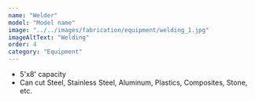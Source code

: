 ```yaml
---
name: "Welder"
model: "Model name"
image: "../../images/fabrication/equipment/welding_1.jpg"
imageAltText: "Welding"
order: 4
category: "Equipment"
---
```


* 5'x8' capacity
* Can cut Steel, Stainless Steel, Aluminum, Plastics, Composites, Stone, etc.